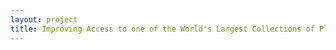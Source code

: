 ```yaml
--- 
layout: project 
title: Improving Access to one of the World's Largest Collections of Plant Rust Fungi
---
```



